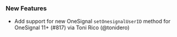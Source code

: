 ### New Features
* Add support for new OneSignal `setOnesignalUserID` method for OneSignal 11+ (#817) via Toni Rico (@tonidero)
